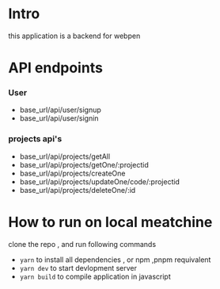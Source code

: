 # Intro

this application is a backend for webpen

# API endpoints

### User

- base_url/api/user/signup
- base_url/api/user/signin

### projects api's

- base_url/api/projects/getAll
- base_url/api/projects/getOne/:projectid
- base_url/api/projects/createOne
- base_url/api/projects/updateOne/code/:projectid
- base_url/api/projects/deleteOne/:id

# How to run on local meatchine

clone the repo , and run following commands

- `yarn` to install all dependencies , or npm ,pnpm requivalent
- `yarn dev` to start devlopment server
- `yarn build` to compile application in javascript
